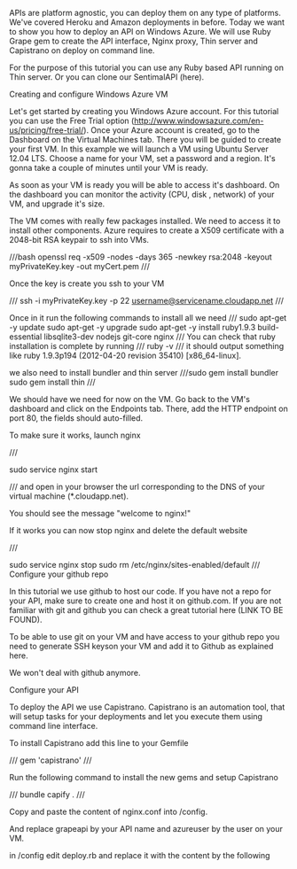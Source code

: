 APIs are platform agnostic, you can deploy them on any type of platforms. We've covered Heroku and Amazon deployments in before. Today we want to show you how to deploy an API on Windows Azure. We will use Ruby Grape gem to create the API interface, Nginx proxy, Thin server and Capistrano on deploy on command line.

For the purpose of this tutorial you can use any Ruby based API running on Thin server. Or you can clone our SentimalAPI (here).

Creating and configure Windows Azure VM

Let's get started by creating you Windows Azure account. For this tutorial you can use the Free Trial option (http://www.windowsazure.com/en-us/pricing/free-trial/).
Once your Azure account is created, go to the Dashboard on the Virtual Machines tab.  There you will be guided to create your first VM.
In this example we will launch a VM using Ubuntu Server 12.04 LTS. Choose a name for your VM, set a password and a region. It's gonna take a couple of minutes until your VM is ready.

As soon as your VM is ready you will be able to access it's dashboard. On the dashboard you can monitor the activity (CPU, disk , network) of your VM, and upgrade it's size.

The VM comes with really few packages installed.  We need to access it to install other components.
Azure requires to create a X509 certificate with a 2048-bit RSA keypair to ssh into VMs.

///bash
openssl req -x509 -nodes -days 365 -newkey rsa:2048 -keyout myPrivateKey.key -out myCert.pem
///

Once the key is create you ssh to your VM

///
ssh -i myPrivateKey.key -p 22 username@servicename.cloudapp.net
///

Once in it run the following commands to install all we need
///
sudo apt-get -y update
sudo apt-get -y upgrade
sudo apt-get -y install ruby1.9.3 build-essential libsqlite3-dev nodejs git-core nginx
///
You can check that ruby installation is complete by running
///
ruby -v
///
it should output something like ruby 1.9.3p194 (2012-04-20 revision 35410) [x86_64-linux].

we also need to install bundler and thin server
///sudo gem install bundler
sudo gem install thin
///

We should have we need for now on the VM. Go back to the VM's dashboard and click on the Endpoints tab. There, add the HTTP endpoint on port 80, the fields should auto-filled.

To make sure it works, launch nginx

///

sudo service nginx start

///
and open in your browser the url corresponding to the DNS of your virtual machine (*.cloudapp.net).

You should see the message "welcome to nginx!"

If it works you can now stop nginx and delete the default website

///

sudo service nginx stop
sudo rm /etc/nginx/sites-enabled/default
///
Configure your github repo

In this tutorial we use github to host our code. If you have not a repo for your API, make sure to create one and host it on github.com. If you are not familiar with git and github you can check a great tutorial here (LINK TO BE FOUND).

To be able to use git on your VM and have access to your github repo you need to generate SSH keyson your VM and add it to Github as explained here.

We won't deal with github anymore.

Configure your API

To deploy the API we use Capistrano. Capistrano is an automation tool, that will setup tasks for your deployments and let you execute them using command line interface.

To install Capistrano add this line to your Gemfile

///
gem 'capistrano'
///

Run the following command to install the new gems and setup Capistrano

///
bundle
capify .
///

Copy and paste the content of nginx.conf into /config.

And replace grapeapi by your API name and azureuser by the user on your VM.

in /config edit deploy.rb and replace it with the content by the following

 
